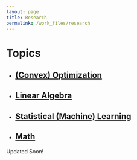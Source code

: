 ```yaml
---
layout: page
title: Research
permalink: /work_files/research
---
```


# Topics

* ## [(Convex) Optimization](/work_files/research/conv_opt.html)

* ## [Linear Algebra](/work_files/research/la.html)

* ## [Statistical (Machine) Learning](/work_files/research/ml.html)

* ## [Math](/work_files/research/Math.html)

Updated Soon!